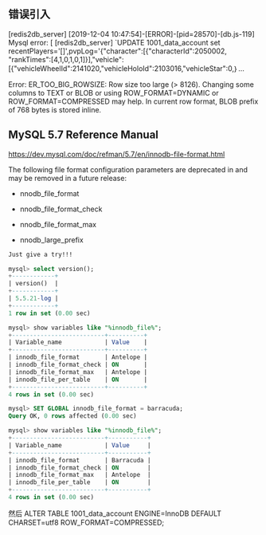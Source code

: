 ## 错误引入
[redis2db_server] [2019-12-04 10:47:54]-[ERROR]-[pid=28570]-[db.js-119] Mysql error: [
[redis2db_server]   `UPDATE 1001_data_account set recentPlayers='[]',pvpLog='{"character":[{"characterId":2050002,
"rankTimes":[4,1,0,1,0,1]}],"vehicle":[{"vehicleWheelId":2141020,"vehicleHoloId":2103016,"vehicleStar":0,｝...

Error: ER_TOO_BIG_ROWSIZE: Row size too large (> 8126). 
Changing some columns to TEXT or BLOB or using ROW_FORMAT=DYNAMIC or ROW_FORMAT=COMPRESSED may help. 
In current row format, BLOB prefix of 768 bytes is stored inline.

## MySQL 5.7 Reference Manual
https://dev.mysql.com/doc/refman/5.7/en/innodb-file-format.html

The following file format configuration parameters are deprecated in and may be removed in a future release:

- nnodb_file_format

- nnodb_file_format_check

- nnodb_file_format_max

- nnodb_large_prefix



```sql
Just give a try!!!

mysql> select version();
+------------+
| version()  |
+------------+
| 5.5.21-log |
+------------+
1 row in set (0.00 sec)

mysql> show variables like "%innodb_file%";
+--------------------------+----------+
| Variable_name            | Value    |
+--------------------------+----------+
| innodb_file_format       | Antelope |
| innodb_file_format_check | ON       |
| innodb_file_format_max   | Antelope |
| innodb_file_per_table    | ON       |
+--------------------------+----------+
4 rows in set (0.00 sec)

mysql> SET GLOBAL innodb_file_format = barracuda;
Query OK, 0 rows affected (0.00 sec)

mysql> show variables like "%innodb_file%";
+--------------------------+-----------+
| Variable_name            | Value     |
+--------------------------+-----------+
| innodb_file_format       | Barracuda |
| innodb_file_format_check | ON        |
| innodb_file_format_max   | Antelope  |
| innodb_file_per_table    | ON        |
+--------------------------+-----------+
4 rows in set (0.00 sec)
```

然后
ALTER TABLE 1001_data_account ENGINE=InnoDB DEFAULT CHARSET=utf8 ROW_FORMAT=COMPRESSED;
